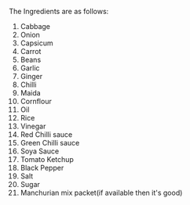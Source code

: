 The Ingredients are as follows:
1. Cabbage
2. Onion
3. Capsicum
4. Carrot
5. Beans
6. Garlic
7. Ginger
8. Chilli 
9. Maida
10. Cornflour
11. Oil
12. Rice
13. Vinegar
14. Red Chilli sauce
15. Green Chilli sauce
16. Soya Sauce
17. Tomato Ketchup
18. Black Pepper
19. Salt
20. Sugar
21. Manchurian mix packet(if available then it's good)